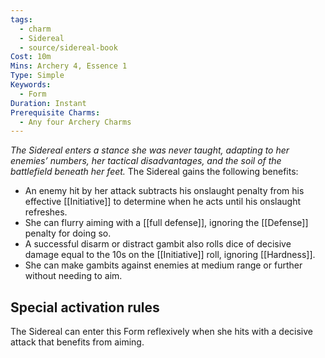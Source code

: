```yaml
---
tags:
  - charm
  - Sidereal
  - source/sidereal-book
Cost: 10m
Mins: Archery 4, Essence 1
Type: Simple
Keywords:
  - Form
Duration: Instant
Prerequisite Charms:
  - Any four Archery Charms
---
```

*The Sidereal enters a stance she was never taught, adapting to her enemies’ numbers, her tactical disadvantages, and the soil of the battlefield beneath her feet.*
The Sidereal gains the following benefits: 
- An enemy hit by her attack subtracts his onslaught penalty from his effective [[Initiative]] to determine when he acts until his onslaught refreshes. 
- She can flurry aiming with a [[full defense]], ignoring the [[Defense]] penalty for doing so. 
- A successful disarm or distract gambit also rolls dice of decisive damage equal to the 10s on the [[Initiative]] roll, ignoring [[Hardness]]. 
- She can make gambits against enemies at medium range or further without needing to aim. 

## Special activation rules

The Sidereal can enter this Form reflexively when she hits with a decisive attack that benefits from aiming.